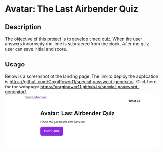 # Avatar: The Last Airbender Quiz

## Description
The objective of this project is to develop timed quiz. When the user answers incorrectly the time is subtracted from the clock. After the quiz user can save initial and score.

## Usage
Below is a screenshot of the landing page. The link to deploy the application is https://github.com/CorgiPower11/special-password-generator. Click here for the webpage: https://corgipower11.github.io/special-password-generator/.
    ![Landing Page Screenshot](assets\images\screenshot.png)